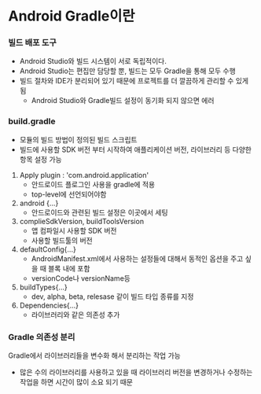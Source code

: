 # Android Gradle이란

### 빌드 배포 도구

- Android Studio와 빌드 시스템이 서로 독립적이다.
- Android Studio는 편집만 담당할 뿐, 빌드는 모두 Gradle을 통해 모두 수행
- 빌드 절차와 IDE가 분리되어 있기 때문에 프로젝트를 더 깔끔하게 관리할 수 있게 됨
  - Android Studio와 Gradle빌드 설정이 동기화 되지 않으면 에러



### build.gradle

- 모듈의 빌드 방법이 정의된 빌드 스크립트
- 빌드에 사용할 SDK 버전 부터 시작하여 애플리케이션 버전, 라이브러리 등 다양한 항목 설정 가능

1. Apply plugin : 'com.android.application'
   - 안드로이드 플로그인 사용을 gradle에 적용
   - top-level에 선언되어야함
2. android {...}
   - 안드로이드와 관련된 빌드 설정은 이곳에서 세팅
3. complieSdkVersion, buildToolsVersion
   - 앱 컴파일시 사용할 SDK 버전
   - 사용할 빌드툴의 버전
4. defaultConfig{...}
   - AndroidManifest.xml에서 사용하는 설정들에 대해서 동적인 옵션을 주고 싶을 때 블록 내에 포함
   - versionCode나 versionName등
5. buildTypes{...}
   - dev, alpha, beta, relesase 같이 빌드 타입 종류를 지정
6. Dependencies{...}
   - 라이브러리와 같은 의존성 추가



### Gradle 의존성 분리

Gradle에서 라이브러리들을 변수화 해서 분리하는 작업 가능

- 많은 수의 라이브러리를 사용하고 있을 때 라이브러리 버전을 변경하거나 수정하는 작업을 하면 시간이 많이 소요 되기 때문